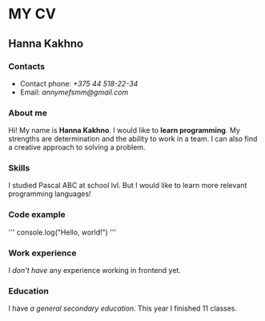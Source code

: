 # MY CV
## Hanna Kakhno
### Contacts
- Contact phone: _+375 44 518-22-34_
- Email: _annymefsmm@gmail.com_
### About me
Hi! My name is __Hanna Kakhno__. I would like to __learn programming__. My strengths are determination and the ability to work in a team. I can also find a creative approach to solving a problem.
### Skills
I studied Pascal ABC at school lvl. But I would like to learn more relevant programming languages!
### Code example
'''
console.log("Hello, world!")
'''
### Work experience
I _don't have_ any experience working in frontend yet.
### Education
I have _a general secondary education_. This year I finished 11 classes.